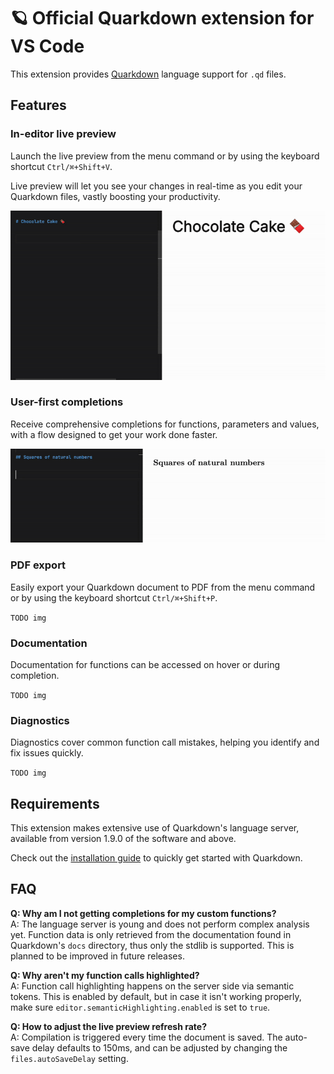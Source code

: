 # 🪐 Official Quarkdown extension for VS Code

This extension provides [Quarkdown](https://quarkdown.com/) language support for `.qd` files.

## Features

### In-editor live preview

Launch the live preview from the menu command or by using the keyboard shortcut `Ctrl/⌘+Shift+V`.

Live preview will let you see your changes in real-time as you edit your Quarkdown files,
vastly boosting your productivity.

![Live preview demo](https://raw.githubusercontent.com/quarkdown-labs/quarkdown-vscode/refs/heads/project-files/live-preview.gif)

### User-first completions

Receive comprehensive completions for functions, parameters and values, with a flow designed to get your work done faster.

![Completions demo](https://raw.githubusercontent.com/quarkdown-labs/quarkdown-vscode/refs/heads/project-files/completions.gif)

### PDF export

Easily export your Quarkdown document to PDF from the menu command or by using the keyboard shortcut `Ctrl/⌘+Shift+P`.

`TODO img`

### Documentation

Documentation for functions can be accessed on hover or during completion.

`TODO img`

### Diagnostics

Diagnostics cover common function call mistakes, helping you identify and fix issues quickly.

`TODO img`

## Requirements

This extension makes extensive use of Quarkdown's language server, available from version 1.9.0 of the software and above.

Check out the [installation guide](https://github.com/iamgio/quarkdown?tab=readme-ov-file#getting-started) to quickly get started with Quarkdown.

## FAQ

**Q: Why am I not getting completions for my custom functions?**  
A: The language server is young and does not perform complex analysis yet. Function data is only retrieved from the documentation found in Quarkdown's `docs` directory, thus only the stdlib is supported. This is planned to be improved in future releases.

**Q: Why aren't my function calls highlighted?**  
A: Function call highlighting happens on the server side via semantic tokens.
This is enabled by default, but in case it isn't working properly, make sure `editor.semanticHighlighting.enabled` is set to `true`.

**Q: How to adjust the live preview refresh rate?**  
A: Compilation is triggered every time the document is saved. The auto-save delay defaults to 150ms, and can be adjusted by changing the `files.autoSaveDelay` setting.